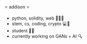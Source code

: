 
<!--
**addicarey/addicarey** is a ✨ _special_ ✨ repository because its `README.md` (this file) appears on your GitHub profile.

Here are some ideas to get you started:

- 🔭 I’m currently working on ...
- 🌱 I’m currently learning ...
- 👯 I’m looking to collaborate on ...
- 🤔 I’m looking for help with ...
- 💬 Ask me about ...
- 📫 How to reach me: ...
- 😄 Pronouns: ...
- ⚡ Fun fact: ...
-->
⭐ addison ⭐
- python, solidity, web 👩🏽‍💻
- stem, cs, coding, crypto 💻🔬
- student ✌🏻
- currently working on GANs + AI 🔍



